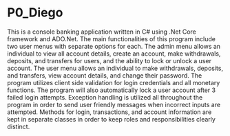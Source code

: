 # P0_Diego

This is a console banking application written in C# using .Net Core framework and ADO.Net. The main functionalities of this program include two user menus with separate
options for each. The admin menu allows an individual to view all account details, create an account, make withdrawals, deposits, and transfers for users,
and the ability to lock or unlock a user account. The user menu allows an individual to make withdrawals, deposits, and transfers, view account details,
and change their password. The program utilizes client side validation for login credentials and all monetary functions. The program will also automatically
lock a user account after 3 failed login attempts. Exception handling is utilized all throughout the program in order to send user friendly messages when
incorrect inputs are attempted. Methods for login, transactions, and account information are kept in separate classes in order to keep roles and responsibilities
clearly distinct.
